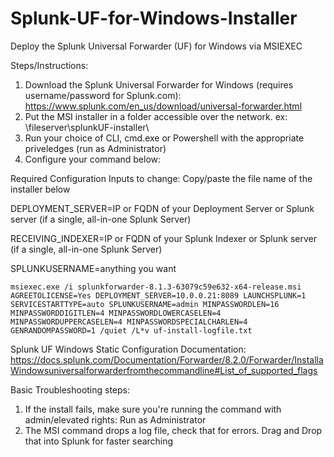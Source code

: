 # Splunk-UF-for-Windows-Installer
Deploy the Splunk Universal Forwarder (UF) for Windows via MSIEXEC

Steps/Instructions:

1. Download the Splunk Universal Forwarder for Windows (requires username/password for Splunk.com): https://www.splunk.com/en_us/download/universal-forwarder.html 
2. Put the MSI installer in a folder accessible over the network. ex: \\fileserver\splunkUF-installer\
3. Run your choice of CLI, cmd.exe or Powershell with the appropriate priveledges (run as Administrator)
4. Configure your command below:

Required Configuration Inputs to change:
Copy/paste the file name of the installer below

DEPLOYMENT_SERVER=IP or FQDN of your Deployment Server or Splunk server (if a single, all-in-one Splunk Server)

RECEIVING_INDEXER=IP or FQDN of your Splunk Indexer or Splunk server (if a single, all-in-one Splunk Server)

SPLUNKUSERNAME=anything you want

`
msiexec.exe /i splunkforwarder-8.1.3-63079c59e632-x64-release.msi AGREETOLICENSE=Yes DEPLOYMENT_SERVER=10.0.0.21:8089 LAUNCHSPLUNK=1 SERVICESTARTTYPE=auto SPLUNKUSERNAME=admin MINPASSWORDLEN=16  MINPASSWORDDIGITLEN=4 MINPASSWORDLOWERCASELEN=4 MINPASSWORDUPPERCASELEN=4 MINPASSWORDSPECIALCHARLEN=4 GENRANDOMPASSWORD=1 /quiet /L*v uf-install-logfile.txt
`

Splunk UF Windows Static Configuration Documentation: https://docs.splunk.com/Documentation/Forwarder/8.2.0/Forwarder/InstallaWindowsuniversalforwarderfromthecommandline#List_of_supported_flags

Basic Troubleshooting steps:
1. If the install fails, make sure you're running the command with admin/elevated rights: Run as Administrator
2. The MSI command drops a log file, check that for errors. Drag and Drop that into Splunk for faster searching
